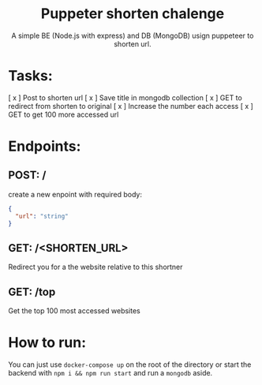 <h1 align="center">
	Puppeter shorten chalenge
</h1>

<p align="center">
  A simple BE (Node.js with express) and DB (MongoDB) usign puppeteer to shorten url.
</p>


# Tasks:
[ x ] Post to shorten url
[ x ] Save title in mongodb collection
[ x ] GET to redirect from shorten to original
[ x ] Increase the number each access
[ x ] GET to get 100 more accessed url

# Endpoints:

## POST: /

create a new enpoint with required body:
```json
{
  "url": "string"
}
```
## GET: /<SHORTEN_URL>
Redirect you for a the website relative to this shortner

## GET: /top
Get the top 100 most accessed websites


# How to run:

You can just use `docker-compose up` on the root of the directory or start the backend with `npm i && npm run start` and run a `mongodb` aside.